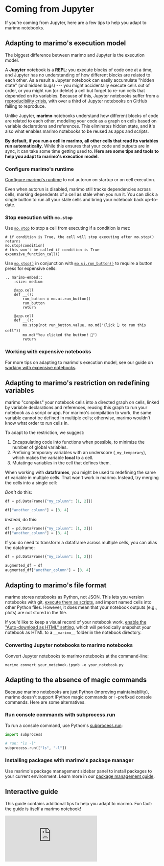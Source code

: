 # Coming from Jupyter

If you're coming from Jupyter, here are a few tips to help you adapt to marimo
notebooks.

## Adapting to marimo's execution model

The biggest difference between marimo and Jupyter is the execution model.

A **Jupyter** notebook is a **REPL**: you execute blocks of code one at a time,
and Jupyter has no understanding of how different blocks are related to each
other. As a result a Jupyter notebook can easily
accumulate "hidden state" (and hidden bugs) --- you might accidentally execute
cells out of order, or you might run (or delete) a cell but forget to re-run
cells that depended on its variables. Because of this, Jupyter notebooks
suffer from a [reproducibility crisis](/faq.md#faq-problems), with over
a third of Jupyter notebooks on GitHub failing to reproduce.

Unlike Jupyter, **marimo** notebooks understand how different blocks of
code are related to each other, modeling your code as a graph on cells
based on variable declarations and references. This eliminates hidden
state, and it's also what enables marimo notebooks to be reused as
apps and scripts.

**By default, if you run a cell in marimo, all other cells that read its
variables run automatically.** While this ensures that your code and outputs are
in sync, it can take some time getting used to. **Here are some tips and tools to
help you adapt to marimo's execution model.**

### Configure marimo's runtime

[Configure marimo's runtime](/guides/configuration/runtime_configuration.md) to
not autorun on startup or on cell execution.

Even when autorun is disabled, marimo still tracks dependencies across cells,
marking dependents of a cell as stale when you run it. You can click a single
button to run all your stale cells and bring your notebook back up-to-date. 

### Stop execution with `mo.stop`

Use [`mo.stop`](#marimo.stop) to stop a cell from executing if a condition
is met:

```
# if condition is True, the cell will stop executing after mo.stop() returns
mo.stop(condition)
# this won't be called if condition is True
expensive_function_call()
```

Use [`mo.stop()`](#marimo.stop) in conjunction with
[`mo.ui.run_button()`](#marimo.ui.run_button) to require a button press for
expensive cells:

```{eval-rst}
.. marimo-embed::
    :size: medium

    @app.cell
    def __():
        run_button = mo.ui.run_button()
        run_button
        return

    @app.cell
    def __():
        mo.stop(not run_button.value, mo.md("Click 👆 to run this cell"))
        mo.md("You clicked the button! 🎉")
        return
```

### Working with expensive notebooks

For more tips on adapting to marimo's execution model, see our guide
on [working with expensive notebooks](/guides/expensive_notebooks).


## Adapting to marimo's restriction on redefining variables

marimo "compiles" your notebook cells into a directed graph on cells,
linked by variable declarations and references, reusing this graph to
run your notebook as a script or app. For marimo's compilation to work,
the same variable cannot be defined in multiple cells; otherwise, marimo
wouldn't know what order to run cells in.

To adapt to the restriction, we suggest:

1. Encapsulating code into functions when possible, to minimize the number
   of global variables.
2. Prefixing temporary variables with an underscore (`_my_temporary`), which
   makes the variable **local** to a cell.
3. Mutatinge variables in the cell that defines them.

When working with **dataframes**, you might be used to redefining the same `df`
variable in multiple cells. That won't work in marimo. Instead, try merging
the cells into a single cell:

_Don't_ do this:

```python
df = pd.DataFrame({"my_column": [1, 2]})
```

```python
df["another_column"] = [3, 4]
```

_Instead_, do this:

```python
df = pd.DataFrame({"my_column": [1, 2]})
df["another_column"] = [3, 4]
```

If you do need to transform a dataframe across multiple cells, you can
alias the dataframe:

```python
df = pd.DataFrame({"my_column": [1, 2]})
```

```python
augmented_df = df
augmented_df["another_column"] = [3, 4]
```

## Adapting to marimo's file format

marimo stores notebooks as Python, not JSON. This lets you version notebooks
with git, [execute them as scripts](/guides/scripts.md), and import named
cells into other Python files. However, it does mean that your notebook outputs
(e.g., plots) are not stored in the file.

If you'd like to keep a visual record of your notebook work, [enable
the "Auto-download as HTML" setting](/guides/configuration), which will
periodically snapshot your notebook as HTML to a `__marimo__` folder in the
notebook directory.

### Converting Jupyter notebooks to marimo notebooks

Convert Jupyter notebooks to marimo notebooks at the command-line:

```
marimo convert your_notebook.ipynb -o your_notebook.py
```

## Adapting to the absence of magic commands

Because marimo notebooks are just Python (improving maintainability), marimo
doesn't support IPython magic commands or `!`-prefixed console commands. Here
are some alternatives.

### Run console commands with subprocess.run

To run a console command, use Python's [subprocess.run](https://docs.python.org/3/library/subprocess.html#subprocess.run):

```python
import subprocess

# run: "ls -l"
subprocess.run(["ls", "-l"])
```

### Installing packages with marimo's package manager

Use marimo's package management sidebar panel to install packages to your current
environment. Learn more in our [package management
guide](/guides/editor_features/package_management.md).

## Interactive guide

This guide contains additional tips to help you adapt to marimo. Fun fact: the
guide is itself a marimo notebook!


<iframe src="https://marimo.app/l/z0aerp?embed=true" class="demo xxlarge" frameBorder="0">
</iframe>
